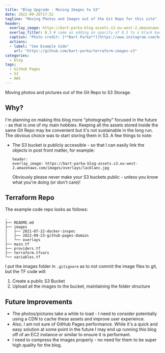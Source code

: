```yaml
---
title: "Blog Upgrade - Moving Images to S3"
date: 2022-09-26T17:52
tagline: "Moving Photos and Images out of the Git Repo for this site"
header:
  overlay_image: https://bart-parka-blog-assets.s3.eu-west-2.amazonaws.com/images/overlays/lacblanc.jpg
  overlay_filter: 0.3 # same as adding an opacity of 0.5 to a black background
  caption: "Photo credit: [**Bart Parka**](https://www.instagram.com/bart_parka/)"
  actions:
  - label: "See Example Code"
    url: "https://github.com/bart-parka/terraform-images-s3"
categories:
  - blog
tags:
  - GitHub Pages
  - S3
  - AWS
---
```


Moving photos and pictures out of the Git Repo to S3 Storage.

## Why?

I'm planning on making this blog more "photography" focused in the future - as that is one of my main hobbies. Keeping all the assets stored inside the same Git Repo may be convenient but it's not sustainable in the long run. The obvious choice was to start storing them in S3. A few things to note:

* The S3 bucket is publicly accessible - so that I can easily link the objects in post front matter, for example:
  ```
  header:
  overlay_image: https://bart-parka-blog-assets.s3.eu-west-2.amazonaws.com/images/overlays/lacblanc.jpg
  ```
  Obviously please never make your S3 buckets public - unless you know what you're doing (or don't care)!

## Terraform Repo

The example code repo looks as follows:

```
.
├── README.md
├── images
│   ├── 2021-07-22-docker-inspec
│   ├── 2022-09-23-github-pages-domain
│   └── overlays
├── main.tf
├── providers.tf
├── terraform.tfvars
└── variables.tf

```

I put the images folder in `.gitignore` as to not commit the image files to git, but the TF code will:

1. Create a public S3 Bucket
2. Upload all the images to the bucket, maintaining the folder structure

## Future Improvements

* The photos/pictures take a while to load - I need to consider potentially using a CDN to cache these assets and improve user experience.
* Also, I am not sure of GitHub Pages performance. While it's a quick and easy solution at some point in the future I may end up running this blog off of an EC2 instance or similar to ensure it is performant.
* I need to compress the images properly - no need for them to be super high quality for the blog.